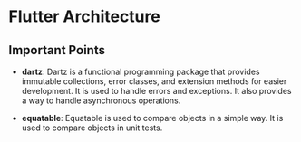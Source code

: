 # Flutter Architecture

## Important Points

- **dartz**: Dartz is a functional programming package that provides immutable collections, error classes, and extension methods for easier development. It is used to handle errors and exceptions. It also provides a way to handle asynchronous operations.

- **equatable**: Equatable is used to compare objects in a simple way. It is used to compare objects in unit tests.
